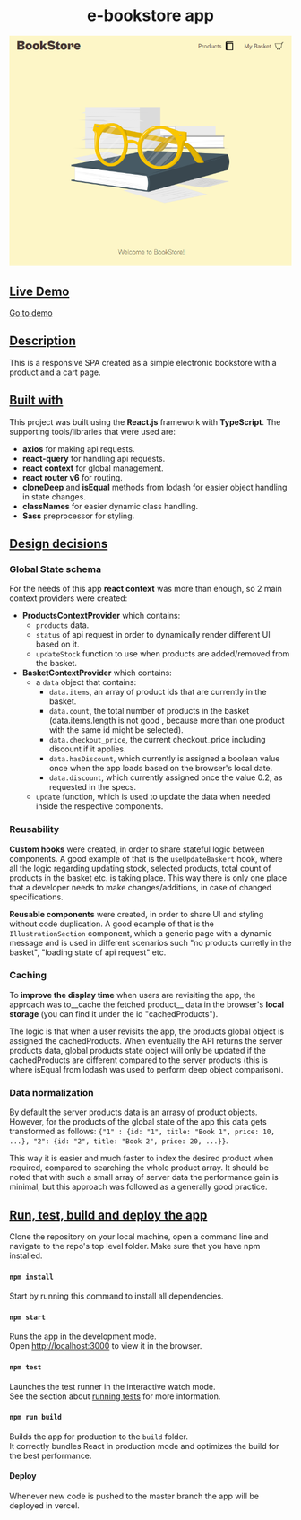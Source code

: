 <h1 align="center">e-bookstore app</h1>

<p align="center">
  <img src="./src/assets/images/app-preview.png" alt="preview"/>
</p>

## <ins>Live Demo</ins>
[Go to demo](https://e-bookstore.vercel.app)

## <ins>Description</ins>
This is a responsive SPA created as a simple electronic bookstore with a product and a cart page.

## <ins>Built with</ins>
This project was built using the __React.js__ framework with __TypeScript__. The supporting tools/libraries that were used are:
- __axios__ for making api requests.
- __react-query__ for handling api requests.
- __react context__ for global management.
- __react router v6__ for routing.
- __cloneDeep__ and __isEqual__ methods from lodash for easier object handling in state changes.
- __classNames__ for easier dynamic class handling.
- __Sass__ preprocessor for styling.

## <ins>Design decisions</ins>

### Global State schema
For the needs of this app __react context__ was more than enough, so 2 main context providers were created:
- __ProductsContextProvider__ which contains:
  - `products` data.
  - `status` of api request in order to dynamically render different UI based on it.
  - `updateStock` function to use when products are added/removed from the basket. 
- __BasketContextProvider__ which contains:
  - a `data` object that contains: 
    - `data.items`, an array of product ids that are currently in the basket.
    - `data.count`, the total number of products in the basket (data.items.length is not good , because more than one product with the same id might be selected).
    - `data.checkout_price`, the current checkout_price including discount if it applies.
    - `data.hasDiscount`, which currently is assigned a boolean value once when the app loads based on the browser's local date.
    - `data.discount`, which currently assigned once the value 0.2, as requested in the specs.
  - `update` function, which is used to update the data when needed inside the respective components.

### Reusability
__Custom hooks__ were created, in order to share stateful logic between components. 
A good example of that is the `useUpdateBaskert` hook, where all the logic regarding updating stock, selected products, total count of products in the basket etc. is taking place. This way there is only one place that a developer needs to make changes/additions, in case of changed specifications.

__Reusable components__ were created, in order to share UI and styling without code duplication. 
A good ecample of that is the `IllustrationSection` component, which a generic page with a dynamic message and is used in different scenarios such "no products curretly in the basket", "loading state of api request" etc.

### Caching
To __improve the display time__ when users are revisiting the app, the approach was to__cache the fetched product__ data in the browser's __local storage__ (you can find it under the id "cachedProducts"). 

The logic is that when a user revisits the app, the products global object is assigned the cachedProducts. When eventually the API returns the server products data, global products state object will only be updated if the cachedProducts are different compared to the server products (this is where isEqual from lodash was used to perform deep object comparison).

### Data normalization
By default the server products data is an arrasy of product objects. However, for the products of the global state of the app this data gets transformed as follows:
`{"1" : {id: "1", title: "Book 1", price: 10, ...}, "2": {id: "2", title: "Book 2", price: 20, ...}}`.

This way it is easier and much faster to index the desired product when required, compared to searching the whole product array. It should be noted that with such a small array of server data the performance gain is minimal, but this approach was followed as a generally good practice. 

## <ins>Run, test, build and deploy the app</ins>
Clone the repository on your local machine, open a command line and navigate to the repo's top level folder. Make sure that you have npm installed.

#### `npm install`
Start by running this command to install all dependencies.

#### `npm start`
Runs the app in the development mode.\
Open [http://localhost:3000](http://localhost:3000) to view it in the browser.

#### `npm test`
Launches the test runner in the interactive watch mode.\
See the section about [running tests](https://facebook.github.io/create-react-app/docs/running-tests) for more information.

#### `npm run build`
Builds the app for production to the `build` folder.\
It correctly bundles React in production mode and optimizes the build for the best performance.

#### Deploy
Whenever new code is pushed to the master branch the app will be deployed in vercel.
